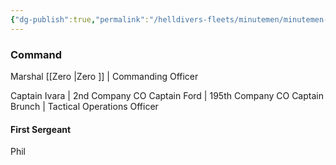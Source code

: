 ```yaml
---
{"dg-publish":true,"permalink":"/helldivers-fleets/minutemen/minutemen-ranking-structure/","noteIcon":"","created":"2024-03-21T19:20:45.909+01:00","updated":"2024-03-23T23:28:30.971+01:00"}
---
```


### Command
Marshal [[Zero \|Zero ]] | Commanding Officer

Captain Ivara | 2nd Company CO
Captain Ford | 195th Company CO
Captain Brunch | Tactical Operations Officer

#### First Sergeant
Phil

